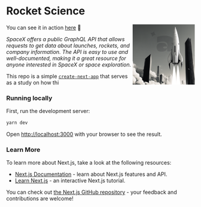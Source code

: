 # Rocket Science

<img src="./docs/readme-01.png" align="right" width="33%"/>

You can see it in action [here](https://rocket-science-pearl.vercel.app/) 🚀

_SpaceX offers a public GraphQL API that allows requests to get data about
launches, rockets, and company information. The API is easy to use and
well-documented, making it a great resource for anyone interested in SpaceX or
space exploration._

This repo is a simple
[`create-next-app`](https://github.com/vercel/next.js/tree/canary/packages/create-next-app)
that serves as a study on how thi

### Running locally

First, run the development server:

```bash
yarn dev
```

Open [http://localhost:3000](http://localhost:3000) with your browser to see the
result.

### Learn More

To learn more about Next.js, take a look at the following resources:

- [Next.js Documentation](https://nextjs.org/docs) - learn about Next.js
  features and API.
- [Learn Next.js](https://nextjs.org/learn) - an interactive Next.js tutorial.

You can check out
[the Next.js GitHub repository](https://github.com/vercel/next.js/) - your
feedback and contributions are welcome!
